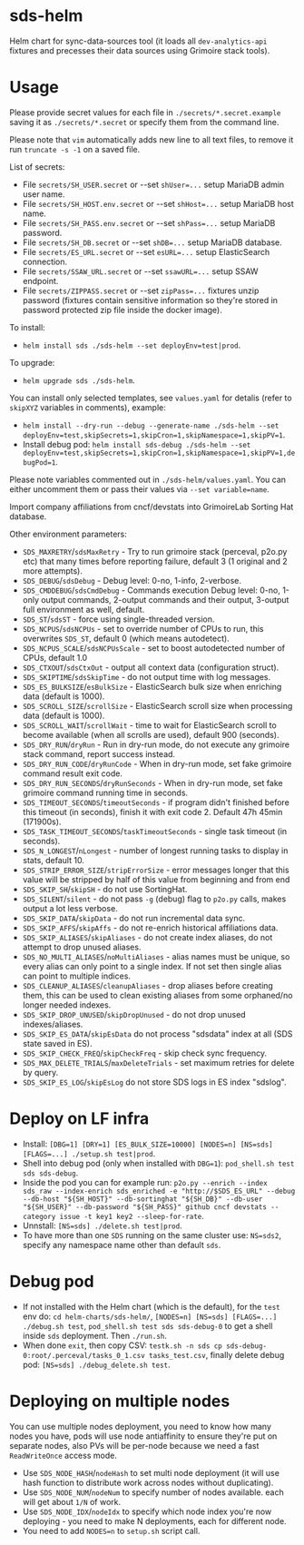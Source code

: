 # sds-helm

Helm chart for sync-data-sources tool (it loads all `dev-analytics-api` fixtures and precesses their data sources using Grimoire stack tools).


# Usage

Please provide secret values for each file in `./secrets/*.secret.example` saving it as `./secrets/*.secret` or specify them from the command line.

Please note that `vim` automatically adds new line to all text files, to remove it run `truncate -s -1` on a saved file.

List of secrets:
- File `secrets/SH_USER.secret` or --set `shUser=...` setup MariaDB admin user name.
- File `secrets/SH_HOST.env.secret` or --set `shHost=...` setup MariaDB host name.
- File `secrets/SH_PASS.env.secret` or --set `shPass=...` setup MariaDB password.
- File `secrets/SH_DB.secret` or --set `shDB=...` setup MariaDB database.
- File `secrets/ES_URL.secret` or --set `esURL=...` setup ElasticSearch connection.
- File `secrets/SSAW_URL.secret` or --set `ssawURL=...` setup SSAW endpoint.
- File `secrets/ZIPPASS.secret` or --set `zipPass=...` fixtures unzip password (fixtures contain sensitive information so they're stored in password protected zip file inside the docker image).

To install:
- `helm install sds ./sds-helm --set deployEnv=test|prod`.

To upgrade:
- `helm upgrade sds ./sds-helm`.

You can install only selected templates, see `values.yaml` for detalis (refer to `skipXYZ` variables in comments), example:
- `helm install --dry-run --debug --generate-name ./sds-helm --set deployEnv=test,skipSecrets=1,skipCron=1,skipNamespace=1,skipPV=1`.
- Install debug pod: `helm install sds-debug ./sds-helm --set deployEnv=test,skipSecrets=1,skipCron=1,skipNamespace=1,skipPV=1,debugPod=1`.

Please note variables commented out in `./sds-helm/values.yaml`. You can either uncomment them or pass their values via `--set variable=name`.

Import company affiliations from cncf/devstats into GrimoireLab Sorting Hat database.

Other environment parameters:

- `SDS_MAXRETRY`/`sdsMaxRetry` - Try to run grimoire stack (perceval, p2o.py etc) that many times before reporting failure, default 3 (1 original and 2 more attempts).
- `SDS_DEBUG`/`sdsDebug` - Debug level: 0-no, 1-info, 2-verbose.
- `SDS_CMDDEBUG`/`sdsCmdDebug` - Commands execution Debug level: 0-no, 1-only output commands, 2-output commands and their output, 3-output full environment as well, default.
- `SDS_ST`/`sdsST` - force using single-threaded version.
- `SDS_NCPUS`/`sdsNCPUs` - set to override number of CPUs to run, this overwrites `SDS_ST`, default 0 (which means autodetect).
- `SDS_NCPUS_SCALE`/`sdsNCPUsScale` - set to boost autodetected number of CPUs, default 1.0
- `SDS_CTXOUT`/`sdsCtxOut` - output all context data (configuration struct).
- `SDS_SKIPTIME`/`sdsSkipTime` - do not output time with log messages.
- `SDS_ES_BULKSIZE`/`esBulkSize` - ElasticSearch bulk size when enriching data (default is 1000).
- `SDS_SCROLL_SIZE`/`scrollSize` - ElasticSearch scroll size when processing data (default is 1000).
- `SDS_SCROLL_WAIT`/`scrollWait` - time to wait for ElasticSearch scroll to become available (when all scrolls are used), default 900 (seconds).
- `SDS_DRY_RUN`/`dryRun` - Run in dry-run mode, do not execute any grimoire stack command, report success instead.
- `SDS_DRY_RUN_CODE`/`dryRunCode` - When in dry-run mode, set fake grimoire command result exit code.
- `SDS_DRY_RUN_SECONDS`/`dryRunSeconds` - When in dry-run mode, set fake grimoire command running time in seconds.
- `SDS_TIMEOUT_SECONDS`/`timeoutSeconds` - if program didn't finished before this timeout (in seconds), finish it with exit code 2. Default 47h 45min (171900s).
- `SDS_TASK_TIMEOUT_SECONDS`/`taskTimeoutSeconds` - single task timeout (in seconds).
- `SDS_N_LONGEST`/`nLongest` - number of longest running tasks to display in stats, default 10.
- `SDS_STRIP_ERROR_SIZE`/`stripErrorSize` - error messages longer that this value will be stripped by half of this value from beginning and from end
- `SDS_SKIP_SH`/`skipSH` - do not use SortingHat.
- `SDS_SILENT`/`silent` - do not pass `-g` (debug) flag to `p2o.py` calls, makes output a lot less verbose.
- `SDS_SKIP_DATA`/`skipData` - do not run incremental data sync.
- `SDS_SKIP_AFFS`/`skipAffs` - do not re-enrich historical affiliations data.
- `SDS_SKIP_ALIASES`/`skipAliases` - do not create index aliases, do not attempt to drop unused aliases.
- `SDS_NO_MULTI_ALIASES`/`noMultiAliases` - alias names must be unique, so every alias can only point to a single index. If not set then single alias can point to multiple indices.
- `SDS_CLEANUP_ALIASES`/`cleanupAliases` - drop aliases before creating them, this can be used to clean existing aliases from some orphaned/no longer needed indexes.
- `SDS_SKIP_DROP_UNUSED`/`skipDropUnused` - do not drop unused indexes/aliases.
- `SDS_SKIP_ES_DATA`/`skipEsData`  do not process "sdsdata" index at all (SDS state saved in ES).
- `SDS_SKIP_CHECK_FREQ`/`skipCheckFreq` - skip check sync frequency.
- `SDS_MAX_DELETE_TRIALS`/`maxDeleteTrials` - set maximum retries for delete by query.
- `SDS_SKIP_ES_LOG`/`skipEsLog`  do not store SDS logs in ES index "sdslog".

# Deploy on LF infra

- Install: `[DBG=1] [DRY=1] [ES_BULK_SIZE=10000] [NODES=n] [NS=sds] [FLAGS=...] ./setup.sh test|prod`.
- Shell into debug pod (only when installed with `DBG=1`): `pod_shell.sh test sds sds-debug`.
- Inside the pod you can for example run: `p2o.py --enrich --index sds_raw --index-enrich sds_enriched -e "http://$SDS_ES_URL" --debug --db-host "${SH_HOST}" --db-sortinghat "${SH_DB}" --db-user "${SH_USER}" --db-password "${SH_PASS}" github cncf devstats --category issue -t key1 key2 --sleep-for-rate`.
- Unnstall: `[NS=sds] ./delete.sh test|prod`.
- To have more than one `SDS` running on the same cluster use: `NS=sds2`, specify any namespace name other than default `sds`.


# Debug pod

- If not installed with the Helm chart (which is the default), for the `test` env do: `cd helm-charts/sds-helm/`, `[NODES=n] [NS=sds] [FLAGS=...] ./debug.sh test`, `pod_shell.sh test sds sds-debug-0` to get a shell inside `sds` deployment. Then `./run.sh`.
- When done `exit`, then copy CSV: `testk.sh -n sds cp sds-debug-0:root/.perceval/tasks_0_1.csv tasks_test.csv`, finally delete debug pod: `[NS=sds] ./debug_delete.sh test`.


# Deploying on multiple nodes

You can use multiple nodes deployment, you need to know how many nodes you have, pods will use node antiaffinity to ensure they're put on separate nodes, also PVs will be per-node because we need a fast `ReadWriteOnce` access mode.

- Use `SDS_NODE_HASH`/`nodeHash` to set multi node deployment (it will use hash function to distribute work across nodes without duplicating).
- Use `SDS_NODE_NUM`/`nodeNum` to specify number of nodes available. each will get about `1/N` of work.
- Use `SDS_NODE_IDX`/`nodeIdx` to specify which node index you're now deploying - you need to make N deployments, each for different node.
- You need to add `NODES=n` to `setup.sh` script call.
